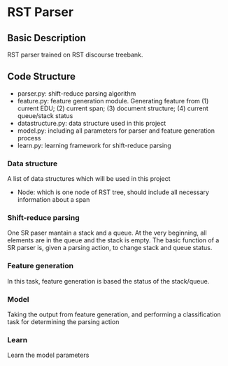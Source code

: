 # RST Parser #

## Basic Description ##

RST parser trained on RST discourse treebank.

## Code Structure ##

- parser.py: shift-reduce parsing algorithm
- feature.py: feature generation module. Generating feature from (1) current EDU; (2) current span; (3) document structure; (4) current queue/stack status
- datastructure.py: data structure used in this project
- model.py: including all parameters for parser and feature generation process
- learn.py: learning framework for shift-reduce parsing

### Data structure ###

A list of data structures which will be used in this project
- Node: which is one node of RST tree, should include all necessary information about a span

### Shift-reduce parsing ###

One SR paser mantain a stack and a queue. At the very beginning, all elements are in the queue and the stack is empty. The basic function of a SR parser is, given a parsing action, to change stack and queue status. 

### Feature generation ###

In this task, feature generation is based the status of the stack/queue. 

### Model ###

Taking the output from feature generation, and performing a classification task for determining the parsing action

### Learn ### 

Learn the model parameters
